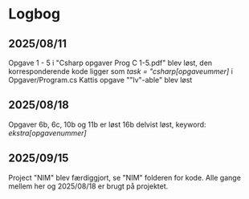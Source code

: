 # Logbog
## 2025/08/11
Opgave 1 - 5 i "Csharp opgaver Prog C 1-5.pdf" blev løst, den korresponderende kode ligger som *task = "csharp[opgaveummer]* i Opgaver/Program.cs
Kattis opgave ""lv"-able" blev løst

## 2025/08/18
Opgaver 6b, 6c, 10b og 11b er løst 16b delvist løst, keyword: *ekstra[opgavenummer]*

## 2025/09/15
Project "NIM" blev færdiggjort, se "NIM" folderen for kode. Alle gange mellem her og 2025/08/18 er brugt på projektet.